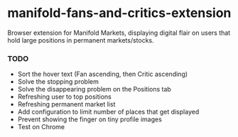 # manifold-fans-and-critics-extension
Browser extension for Manifold Markets, displaying digital flair on users that hold large positions in permanent markets/stocks.

### TODO

 - Sort the hover text (Fan ascending, then Critic ascending)
 - Solve the stopping problem
 - Solve the disappearing problem on the Positions tab
 - Refreshing user to top positions
 - Refreshing permanent market list
 - Add configuration to limit number of places that get displayed
 - Prevent showing the finger on tiny profile images
 - Test on Chrome
